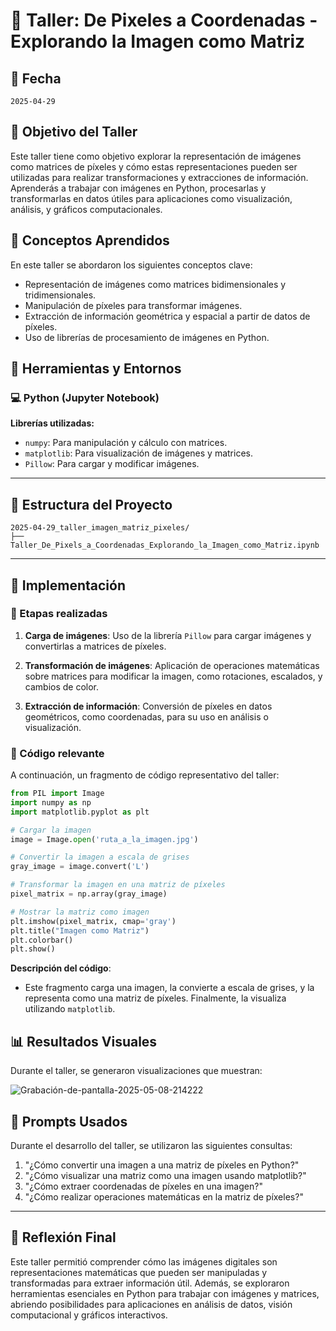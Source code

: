 
# 🧪 Taller: De Pixeles a Coordenadas - Explorando la Imagen como Matriz

## 📅 Fecha
`2025-04-29`



## 🎯 Objetivo del Taller

Este taller tiene como objetivo explorar la representación de imágenes como matrices de píxeles y cómo estas representaciones pueden ser utilizadas para realizar transformaciones y extracciones de información. Aprenderás a trabajar con imágenes en Python, procesarlas y transformarlas en datos útiles para aplicaciones como visualización, análisis, y gráficos computacionales.



## 🧠 Conceptos Aprendidos

En este taller se abordaron los siguientes conceptos clave:

- Representación de imágenes como matrices bidimensionales y tridimensionales.
- Manipulación de píxeles para transformar imágenes.
- Extracción de información geométrica y espacial a partir de datos de píxeles.
- Uso de librerías de procesamiento de imágenes en Python.



## 🔧 Herramientas y Entornos

### 💻 Python (Jupyter Notebook)

**Librerías utilizadas:**
- `numpy`: Para manipulación y cálculo con matrices.
- `matplotlib`: Para visualización de imágenes y matrices.
- `Pillow`: Para cargar y modificar imágenes.

---

## 📁 Estructura del Proyecto

```
2025-04-29_taller_imagen_matriz_pixeles/
├── Taller_De_Pixels_a_Coordenadas_Explorando_la_Imagen_como_Matriz.ipynb
```

---

## 🧪 Implementación

### 🔹 Etapas realizadas

1. **Carga de imágenes**:
   Uso de la librería `Pillow` para cargar imágenes y convertirlas a matrices de píxeles.

2. **Transformación de imágenes**:
   Aplicación de operaciones matemáticas sobre matrices para modificar la imagen, como rotaciones, escalados, y cambios de color.

3. **Extracción de información**:
   Conversión de píxeles en datos geométricos, como coordenadas, para su uso en análisis o visualización.

### 🔹 Código relevante

A continuación, un fragmento de código representativo del taller:

```python
from PIL import Image
import numpy as np
import matplotlib.pyplot as plt

# Cargar la imagen
image = Image.open('ruta_a_la_imagen.jpg')

# Convertir la imagen a escala de grises
gray_image = image.convert('L')

# Transformar la imagen en una matriz de píxeles
pixel_matrix = np.array(gray_image)

# Mostrar la matriz como imagen
plt.imshow(pixel_matrix, cmap='gray')
plt.title("Imagen como Matriz")
plt.colorbar()
plt.show()
```

**Descripción del código**:
- Este fragmento carga una imagen, la convierte a escala de grises, y la representa como una matriz de píxeles. Finalmente, la visualiza utilizando `matplotlib`.



## 📊 Resultados Visuales

Durante el taller, se generaron visualizaciones que muestran:


![Grabación-de-pantalla-2025-05-08-214222](https://github.com/user-attachments/assets/9fc9f484-8d84-4fb6-8d6f-8a43ce7141ae)



## 🧩 Prompts Usados

Durante el desarrollo del taller, se utilizaron las siguientes consultas:

1. "¿Cómo convertir una imagen a una matriz de píxeles en Python?"
2. "¿Cómo visualizar una matriz como una imagen usando matplotlib?"
3. "¿Cómo extraer coordenadas de píxeles en una imagen?"
4. "¿Cómo realizar operaciones matemáticas en la matriz de píxeles?"

---

## 💬 Reflexión Final

Este taller permitió comprender cómo las imágenes digitales son representaciones matemáticas que pueden ser manipuladas y transformadas para extraer información útil. Además, se exploraron herramientas esenciales en Python para trabajar con imágenes y matrices, abriendo posibilidades para aplicaciones en análisis de datos, visión computacional y gráficos interactivos.

